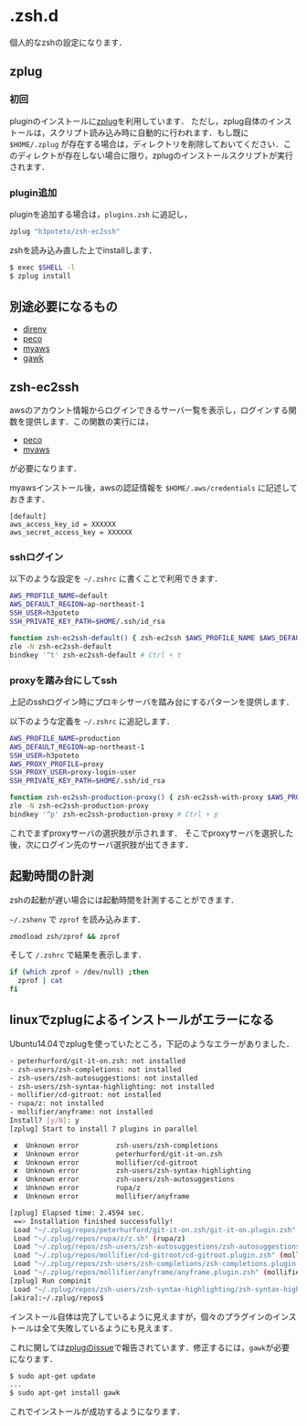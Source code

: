 # .zsh.d

個人的なzshの設定になります．

## zplug
### 初回
pluginのインストールに[zplug](https://github.com/zplug/zplug)を利用しています．
ただし，zplug自体のインストールは，スクリプト読み込み時に自動的に行われます．もし既に`$HOME/.zplug` が存在する場合は，ディレクトリを削除しておいてください．このディレクトが存在しない場合に限り，zplugのインストールスクリプトが実行されます．

### plugin追加
pluginを追加する場合は，`plugins.zsh` に追記し，

```bash
zplug "h3poteto/zsh-ec2ssh"
```

zshを読み込み直した上でinstallします．

```bash
$ exec $SHELL -l
$ zplug install
```

## 別途必要になるもの

- [direnv](https://github.com/direnv/direnv)
- [peco](https://github.com/peco/peco)
- [myaws](https://github.com/minamijoyo/myaws)
- [gawk](https://www.gnu.org/software/gawk/)

## zsh-ec2ssh
awsのアカウント情報からログインできるサーバ一覧を表示し，ログインする関数を提供します．この関数の実行には，

- [peco](https://github.com/peco/peco)
- [myaws](https://github.com/minamijoyo/myaws)

が必要になります．

myawsインストール後，awsの認証情報を `$HOME/.aws/credentials` に記述しておきます．

```
[default]
aws_access_key_id = XXXXXX
aws_secret_access_key = XXXXXX
```

### sshログイン

以下のような設定を `~/.zshrc` に書くことで利用できます．

```sh
AWS_PROFILE_NAME=default
AWS_DEFAULT_REGION=ap-northeast-1
SSH_USER=h3poteto
SSH_PRIVATE_KEY_PATH=$HOME/.ssh/id_rsa

function zsh-ec2ssh-default() { zsh-ec2ssh $AWS_PROFILE_NAME $AWS_DEFAULT_REGION $SSH_USER $SSH_PRIVATE_KEY_PATH }
zle -N zsh-ec2ssh-default
bindkey '^t' zsh-ec2ssh-default # Ctrl + t
```

### proxyを踏み台にしてssh
上記のsshログイン時にプロキシサーバを踏み台にするパターンを提供します．

以下のような定義を `~/.zshrc` に追記します．

```sh
AWS_PROFILE_NAME=production
AWS_DEFAULT_REGION=ap-northeast-1
SSH_USER=h3poteto
AWS_PROXY_PROFILE=proxy
SSH_PROXY_USER=proxy-login-user
SSH_PRIVATE_KEY_PATH=$HOME/.ssh/id_rsa

function zsh-ec2ssh-production-proxy() { zsh-ec2ssh-with-proxy $AWS_PROFILE_NAME $AWS_DEFAULT_REGION $SSH_USER $AWS_PROXY_PROFILE $SSH_PROXY_USER $SSH_PRIVATE_KEY_PATH }
zle -N zsh-ec2ssh-production-proxy
bindkey '^p' zsh-ec2ssh-production-proxy # Ctrl + p
```

これでまずproxyサーバの選択肢が示されます．
そこでproxyサーバを選択した後，次にログイン先のサーバ選択肢が出てきます．

## 起動時間の計測
zshの起動が遅い場合には起動時間を計測することができます．

`~/.zshenv` で `zprof` を読み込みます．

```sh
zmodload zsh/zprof && zprof
```

そして `/.zshrc` で結果を表示します．

```sh
if (which zprof > /dev/null) ;then
  zprof | cat
fi
```

## linuxでzplugによるインストールがエラーになる

Ubuntu14.04でzplugを使っていたところ，下記のようなエラーがありました．


```sh
- peterhurford/git-it-on.zsh: not installed
- zsh-users/zsh-completions: not installed
- zsh-users/zsh-autosuggestions: not installed
- zsh-users/zsh-syntax-highlighting: not installed
- mollifier/cd-gitroot: not installed
- rupa/z: not installed
- mollifier/anyframe: not installed
Install? [y/N]: y
[zplug] Start to install 7 plugins in parallel

 ✘  Unknown error         zsh-users/zsh-completions
 ✘  Unknown error         peterhurford/git-it-on.zsh
 ✘  Unknown error         mollifier/cd-gitroot
 ✘  Unknown error         zsh-users/zsh-syntax-highlighting
 ✘  Unknown error         zsh-users/zsh-autosuggestions
 ✘  Unknown error         rupa/z
 ✘  Unknown error         mollifier/anyframe

[zplug] Elapsed time: 2.4594 sec.
 ==> Installation finished successfully!
 Load "~/.zplug/repos/peterhurford/git-it-on.zsh/git-it-on.plugin.zsh" (peterhurford/git-it-on.zsh)
 Load "~/.zplug/repos/rupa/z/z.sh" (rupa/z)
 Load "~/.zplug/repos/zsh-users/zsh-autosuggestions/zsh-autosuggestions.plugin.zsh" (zsh-users/zsh-autosuggestions)
 Load "~/.zplug/repos/mollifier/cd-gitroot/cd-gitroot.plugin.zsh" (mollifier/cd-gitroot)
 Load "~/.zplug/repos/zsh-users/zsh-completions/zsh-completions.plugin.zsh" (zsh-users/zsh-completions)
 Load "~/.zplug/repos/mollifier/anyframe/anyframe.plugin.zsh" (mollifier/anyframe)
[zplug] Run compinit
 Load "~/.zplug/repos/zsh-users/zsh-syntax-highlighting/zsh-syntax-highlighting.plugin.zsh" (zsh-users/zsh-syntax-highlighting)
[akira]:~/.zplug/repos$
```

インストール自体は完了しているように見えますが，個々のプラグインのインストールは全て失敗しているようにも見えます．

これに関しては[zplugのissue](https://github.com/zplug/zplug/issues/359)で報告されています．修正するには，`gawk`が必要になります．

```sh
$ sudo apt-get update
...
$ sudo apt-get install gawk
```

これでインストールが成功するようになります．

